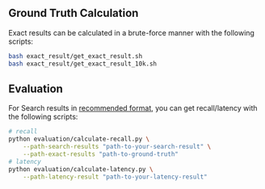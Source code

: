 ## Ground Truth Calculation

Exact results can be calculated in a brute-force manner with the following scripts: 

```bash
bash exact_result/get_exact_result.sh
bash exact_result/get_exact_result_10k.sh
```

## Evaluation

For Search results in [recommended format](evaluation/examples), you can get recall/latency with the following scripts:

```bash
# recall
python evaluation/calculate-recall.py \
    --path-search-results "path-to-your-search-result" \
    --path-exact-results "path-to-ground-truth"
# latency
python evaluation/calculate-latency.py \
    --path-latency-result "path-to-your-latency-result"
```
